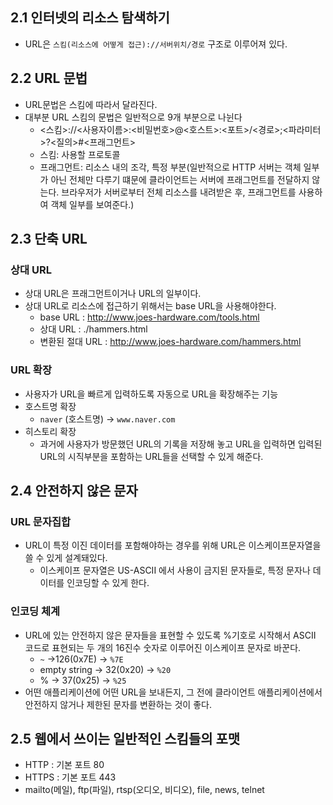 ## 2.1 인터넷의 리소스 탐색하기

- URL은 `스킴(리소스에 어떻게 접근)://서버위치/경로` 구조로 이루어져 있다.

## 2.2 URL 문법

- URL문법은 스킴에 따라서 달라진다.
- 대부분 URL 스킴의 문법은 일반적으로 9개 부분으로 나뉜다
    - <스킴>://<사용자이름>:<비밀번호>@<호스트>:<포트>/<경로>;<파라미터>?<질의>#<프래그먼트>
    - 스킴: 사용할 프로토콜
    - 프래그먼트: 리소스 내의 조각, 특정 부분(일반적으로 HTTP 서버는 객체 일부가 아닌 전체만 다루기 떄문에 클라이언트는 서버에 프래그먼트를 전달하지 않는다. 브라우저가 서버로부터 전체 리소스를 내려받은 후, 프래그먼트를 사용하여 객체 일부를 보여준다.)

    
## 2.3 단축 URL

### 상대 URL

- 상대 URL은 프래그먼트이거나 URL의 일부이다.
- 상대 URL로 리소스에 접근하기 위해서는 base URL을 사용해야한다.
  - base URL : http://www.joes-hardware.com/tools.html
  - 상대 URL : ./hammers.html
  - 변환된 절대 URL : http://www.joes-hardware.com/hammers.html

### URL 확장

- 사용자가 URL을 빠르게 입력하도록 자동으로 URL을 확장해주는 기능
- 호스트명 확장
    - `naver` (호스트명) → `www.naver.com`
- 히스토리 확장
    - 과거에 사용자가 방문했던 URL의 기록을 저장해 놓고 URL을 입력하면 입력된 URL의 시직부분을 포함하는 URL들을 선택할 수 있게 해준다.

## 2.4 안전하지 않은 문자

### URL 문자집합

- URL이 특정 이진 데이터를 포함해야하는 경우를 위해 URL은 이스케이프문자열을 쓸 수 있게 설계돼있다.
    - 이스케이프 문자열은 US-ASCII 에서 사용이 금지된 문자들로, 특정 문자나 데이터를 인코딩할 수 있게 한다.

### 인코딩 체계

- URL에 있는 안전하지 않은 문자들을 표현할 수 있도록 %기호로 시작해서 ASCII 코드로 표현되는 두 개의 16진수 숫자로 이루어진 이스케이프 문자로 바꾼다.
    - `~` →126(0x7E) → `%7E`
    - empty string → 32(0x20) → `%20`
    - % → 37(0x25) → `%25`
- 어떤 애플리케이션에 어떤 URL을 보내든지, 그 전에 클라이언트 애플리케이션에서 안전하지 않거나 제한된 문자를 변환하는 것이 좋다.

## 2.5 웹에서 쓰이는 일반적인 스킴들의 포맷

- HTTP : 기본 포트 80
- HTTPS : 기본 포트 443
- mailto(메일), ftp(파일), rtsp(오디오, 비디오), file, news, telnet
